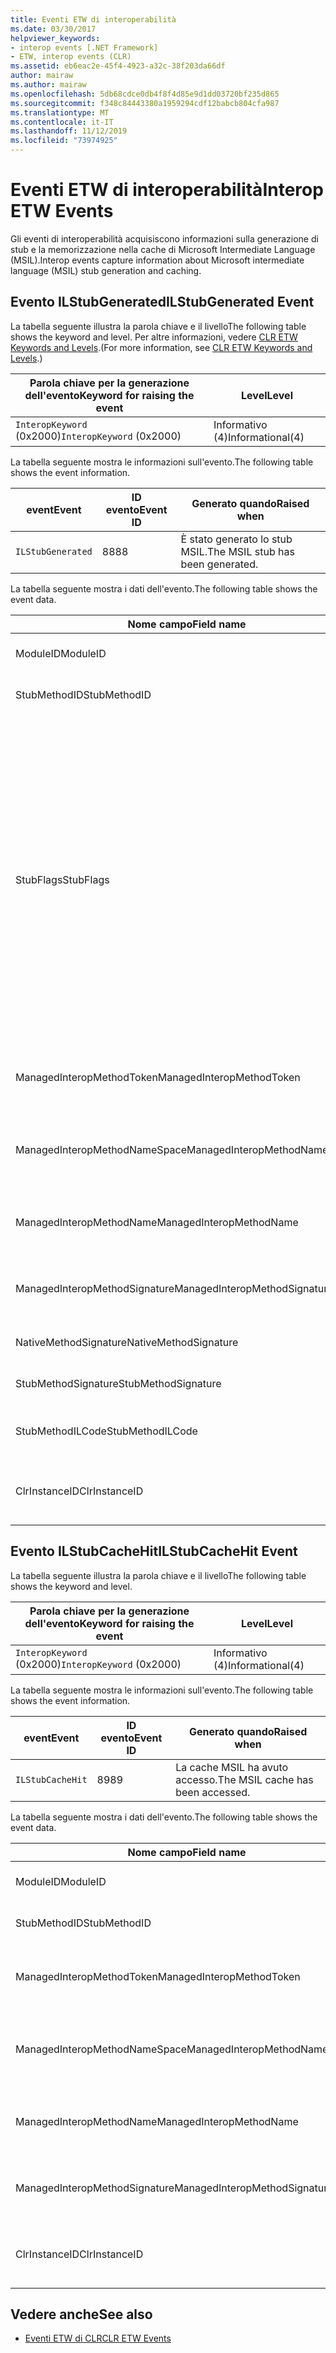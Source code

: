 ```yaml
---
title: Eventi ETW di interoperabilità
ms.date: 03/30/2017
helpviewer_keywords:
- interop events [.NET Framework]
- ETW, interop events (CLR)
ms.assetid: eb6eac2e-45f4-4923-a32c-38f203da66df
author: mairaw
ms.author: mairaw
ms.openlocfilehash: 5db68cdce0db4f8f4d85e9d1dd03720bf235d865
ms.sourcegitcommit: f348c84443380a1959294cdf12babcb804cfa987
ms.translationtype: MT
ms.contentlocale: it-IT
ms.lasthandoff: 11/12/2019
ms.locfileid: "73974925"
---
```

# <a name="interop-etw-events"></a><span data-ttu-id="19dd1-102">Eventi ETW di interoperabilità</span><span class="sxs-lookup"><span data-stu-id="19dd1-102">Interop ETW Events</span></span>
<span data-ttu-id="19dd1-103">Gli eventi di interoperabilità acquisiscono informazioni sulla generazione di stub e la memorizzazione nella cache di Microsoft Intermediate Language (MSIL).</span><span class="sxs-lookup"><span data-stu-id="19dd1-103">Interop events capture information about Microsoft intermediate language (MSIL) stub generation and caching.</span></span>  

## <a name="ilstubgenerated-event"></a><span data-ttu-id="19dd1-104">Evento ILStubGenerated</span><span class="sxs-lookup"><span data-stu-id="19dd1-104">ILStubGenerated Event</span></span>

<span data-ttu-id="19dd1-105">La tabella seguente illustra la parola chiave e il livello</span><span class="sxs-lookup"><span data-stu-id="19dd1-105">The following table shows the keyword and level.</span></span> <span data-ttu-id="19dd1-106">Per altre informazioni, vedere [CLR ETW Keywords and Levels](clr-etw-keywords-and-levels.md).</span><span class="sxs-lookup"><span data-stu-id="19dd1-106">(For more information, see [CLR ETW Keywords and Levels](clr-etw-keywords-and-levels.md).)</span></span>  
  
|<span data-ttu-id="19dd1-107">Parola chiave per la generazione dell'evento</span><span class="sxs-lookup"><span data-stu-id="19dd1-107">Keyword for raising the event</span></span>|<span data-ttu-id="19dd1-108">Level</span><span class="sxs-lookup"><span data-stu-id="19dd1-108">Level</span></span>|  
|-----------------------------------|-----------|  
|<span data-ttu-id="19dd1-109">`InteropKeyword` (0x2000)</span><span class="sxs-lookup"><span data-stu-id="19dd1-109">`InteropKeyword` (0x2000)</span></span>|<span data-ttu-id="19dd1-110">Informativo (4)</span><span class="sxs-lookup"><span data-stu-id="19dd1-110">Informational(4)</span></span>|  
  
 <span data-ttu-id="19dd1-111">La tabella seguente mostra le informazioni sull'evento.</span><span class="sxs-lookup"><span data-stu-id="19dd1-111">The following table shows the event information.</span></span>  
  
|<span data-ttu-id="19dd1-112">event</span><span class="sxs-lookup"><span data-stu-id="19dd1-112">Event</span></span>|<span data-ttu-id="19dd1-113">ID evento</span><span class="sxs-lookup"><span data-stu-id="19dd1-113">Event ID</span></span>|<span data-ttu-id="19dd1-114">Generato quando</span><span class="sxs-lookup"><span data-stu-id="19dd1-114">Raised when</span></span>|  
|-----------|--------------|-----------------|  
|`ILStubGenerated`|<span data-ttu-id="19dd1-115">88</span><span class="sxs-lookup"><span data-stu-id="19dd1-115">88</span></span>|<span data-ttu-id="19dd1-116">È stato generato lo stub MSIL.</span><span class="sxs-lookup"><span data-stu-id="19dd1-116">The MSIL stub has been generated.</span></span>|  
  
 <span data-ttu-id="19dd1-117">La tabella seguente mostra i dati dell'evento.</span><span class="sxs-lookup"><span data-stu-id="19dd1-117">The following table shows the event data.</span></span>  
  
|<span data-ttu-id="19dd1-118">Nome campo</span><span class="sxs-lookup"><span data-stu-id="19dd1-118">Field name</span></span>|<span data-ttu-id="19dd1-119">Tipo di dati</span><span class="sxs-lookup"><span data-stu-id="19dd1-119">Data type</span></span>|<span data-ttu-id="19dd1-120">Descrizione</span><span class="sxs-lookup"><span data-stu-id="19dd1-120">Description</span></span>|  
|----------------|---------------|-----------------|  
|<span data-ttu-id="19dd1-121">ModuleID</span><span class="sxs-lookup"><span data-stu-id="19dd1-121">ModuleID</span></span>|<span data-ttu-id="19dd1-122">win:UInt16</span><span class="sxs-lookup"><span data-stu-id="19dd1-122">win:UInt16</span></span>|<span data-ttu-id="19dd1-123">L’identificatore del modulo.</span><span class="sxs-lookup"><span data-stu-id="19dd1-123">The module identifier.</span></span>|  
|<span data-ttu-id="19dd1-124">StubMethodID</span><span class="sxs-lookup"><span data-stu-id="19dd1-124">StubMethodID</span></span>|<span data-ttu-id="19dd1-125">win:UInt64</span><span class="sxs-lookup"><span data-stu-id="19dd1-125">win:UInt64</span></span>|<span data-ttu-id="19dd1-126">L’identificatore del metodo stub.</span><span class="sxs-lookup"><span data-stu-id="19dd1-126">The stub method identifier.</span></span>|  
|<span data-ttu-id="19dd1-127">StubFlags</span><span class="sxs-lookup"><span data-stu-id="19dd1-127">StubFlags</span></span>|<span data-ttu-id="19dd1-128">win:UInt64</span><span class="sxs-lookup"><span data-stu-id="19dd1-128">win:UInt64</span></span>|<span data-ttu-id="19dd1-129">Flag per lo stub:</span><span class="sxs-lookup"><span data-stu-id="19dd1-129">The flags for the stub:</span></span><br /><br /> <span data-ttu-id="19dd1-130">0x1 - Interoperabilità inversa.</span><span class="sxs-lookup"><span data-stu-id="19dd1-130">0x1 - Reverse interop.</span></span><br /><br /> <span data-ttu-id="19dd1-131">0x2 - interoperabilità COM.</span><span class="sxs-lookup"><span data-stu-id="19dd1-131">0x2 - COM interop.</span></span><br /><br /> <span data-ttu-id="19dd1-132">0x4 - stub generato da NGen.exe.</span><span class="sxs-lookup"><span data-stu-id="19dd1-132">0x4 - Stub generated by NGen.exe.</span></span><br /><br /> <span data-ttu-id="19dd1-133">0x8 - Delegato.</span><span class="sxs-lookup"><span data-stu-id="19dd1-133">0x8 - Delegate.</span></span><br /><br /> <span data-ttu-id="19dd1-134">0x10-argomento della variabile.</span><span class="sxs-lookup"><span data-stu-id="19dd1-134">0x10 - Variable argument.</span></span><br /><br /> <span data-ttu-id="19dd1-135">0x20 - Computer chiamato non gestito.</span><span class="sxs-lookup"><span data-stu-id="19dd1-135">0x20 - Unmanaged callee.</span></span>|  
|<span data-ttu-id="19dd1-136">ManagedInteropMethodToken</span><span class="sxs-lookup"><span data-stu-id="19dd1-136">ManagedInteropMethodToken</span></span>|<span data-ttu-id="19dd1-137">win:UInt32</span><span class="sxs-lookup"><span data-stu-id="19dd1-137">win:UInt32</span></span>|<span data-ttu-id="19dd1-138">Il token per il metodo di interoperabilità gestito.</span><span class="sxs-lookup"><span data-stu-id="19dd1-138">The token for the managed interop method.</span></span>|  
|<span data-ttu-id="19dd1-139">ManagedInteropMethodNameSpace</span><span class="sxs-lookup"><span data-stu-id="19dd1-139">ManagedInteropMethodNameSpace</span></span>|<span data-ttu-id="19dd1-140">win:UnicodeString</span><span class="sxs-lookup"><span data-stu-id="19dd1-140">win:UnicodeString</span></span>|<span data-ttu-id="19dd1-141">Lo spazio dei nomi per il metodo di interoperabilità gestito.</span><span class="sxs-lookup"><span data-stu-id="19dd1-141">The namespace of the managed interop method.</span></span>|  
|<span data-ttu-id="19dd1-142">ManagedInteropMethodName</span><span class="sxs-lookup"><span data-stu-id="19dd1-142">ManagedInteropMethodName</span></span>|<span data-ttu-id="19dd1-143">win:UnicodeString</span><span class="sxs-lookup"><span data-stu-id="19dd1-143">win:UnicodeString</span></span>|<span data-ttu-id="19dd1-144">Il nome per il metodo di interoperabilità gestito.</span><span class="sxs-lookup"><span data-stu-id="19dd1-144">The name of the managed interop method.</span></span>|  
|<span data-ttu-id="19dd1-145">ManagedInteropMethodSignature</span><span class="sxs-lookup"><span data-stu-id="19dd1-145">ManagedInteropMethodSignature</span></span>|<span data-ttu-id="19dd1-146">win:UnicodeString</span><span class="sxs-lookup"><span data-stu-id="19dd1-146">win:UnicodeString</span></span>|<span data-ttu-id="19dd1-147">La firma per il metodo di interoperabilità gestito.</span><span class="sxs-lookup"><span data-stu-id="19dd1-147">The signature of the managed interop method.</span></span>|  
|<span data-ttu-id="19dd1-148">NativeMethodSignature</span><span class="sxs-lookup"><span data-stu-id="19dd1-148">NativeMethodSignature</span></span>|<span data-ttu-id="19dd1-149">win:UnicodeString</span><span class="sxs-lookup"><span data-stu-id="19dd1-149">win:UnicodeString</span></span>|<span data-ttu-id="19dd1-150">La firma del metodo nativo.</span><span class="sxs-lookup"><span data-stu-id="19dd1-150">The native method signature.</span></span>|  
|<span data-ttu-id="19dd1-151">StubMethodSignature</span><span class="sxs-lookup"><span data-stu-id="19dd1-151">StubMethodSignature</span></span>|<span data-ttu-id="19dd1-152">win:UnicodeString</span><span class="sxs-lookup"><span data-stu-id="19dd1-152">win:UnicodeString</span></span>|<span data-ttu-id="19dd1-153">La firma del metodo stub.</span><span class="sxs-lookup"><span data-stu-id="19dd1-153">The stub method signature.</span></span>|  
|<span data-ttu-id="19dd1-154">StubMethodILCode</span><span class="sxs-lookup"><span data-stu-id="19dd1-154">StubMethodILCode</span></span>|<span data-ttu-id="19dd1-155">win:UnicodeString</span><span class="sxs-lookup"><span data-stu-id="19dd1-155">win:UnicodeString</span></span>|<span data-ttu-id="19dd1-156">Il codice MSIL per il metodo stub.</span><span class="sxs-lookup"><span data-stu-id="19dd1-156">The MSIL code for the stub method.</span></span>|  
|<span data-ttu-id="19dd1-157">ClrInstanceID</span><span class="sxs-lookup"><span data-stu-id="19dd1-157">ClrInstanceID</span></span>|<span data-ttu-id="19dd1-158">win:UInt16</span><span class="sxs-lookup"><span data-stu-id="19dd1-158">win:UInt16</span></span>|<span data-ttu-id="19dd1-159">ID univoco per l'istanza di CLR o CoreCLR.</span><span class="sxs-lookup"><span data-stu-id="19dd1-159">Unique ID for the instance of CLR or CoreCLR.</span></span>|  
  
## <a name="ilstubcachehit-event"></a><span data-ttu-id="19dd1-160">Evento ILStubCacheHit</span><span class="sxs-lookup"><span data-stu-id="19dd1-160">ILStubCacheHit Event</span></span>  

<span data-ttu-id="19dd1-161">La tabella seguente illustra la parola chiave e il livello</span><span class="sxs-lookup"><span data-stu-id="19dd1-161">The following table shows the keyword and level.</span></span>  
  
|<span data-ttu-id="19dd1-162">Parola chiave per la generazione dell'evento</span><span class="sxs-lookup"><span data-stu-id="19dd1-162">Keyword for raising the event</span></span>|<span data-ttu-id="19dd1-163">Level</span><span class="sxs-lookup"><span data-stu-id="19dd1-163">Level</span></span>|  
|-----------------------------------|-----------|  
|<span data-ttu-id="19dd1-164">`InteropKeyword` (0x2000)</span><span class="sxs-lookup"><span data-stu-id="19dd1-164">`InteropKeyword` (0x2000)</span></span>|<span data-ttu-id="19dd1-165">Informativo (4)</span><span class="sxs-lookup"><span data-stu-id="19dd1-165">Informational(4)</span></span>|  
  
 <span data-ttu-id="19dd1-166">La tabella seguente mostra le informazioni sull'evento.</span><span class="sxs-lookup"><span data-stu-id="19dd1-166">The following table shows the event information.</span></span>  
  
|<span data-ttu-id="19dd1-167">event</span><span class="sxs-lookup"><span data-stu-id="19dd1-167">Event</span></span>|<span data-ttu-id="19dd1-168">ID evento</span><span class="sxs-lookup"><span data-stu-id="19dd1-168">Event ID</span></span>|<span data-ttu-id="19dd1-169">Generato quando</span><span class="sxs-lookup"><span data-stu-id="19dd1-169">Raised when</span></span>|  
|-----------|--------------|-----------------|  
|`ILStubCacheHit`|<span data-ttu-id="19dd1-170">89</span><span class="sxs-lookup"><span data-stu-id="19dd1-170">89</span></span>|<span data-ttu-id="19dd1-171">La cache MSIL ha avuto accesso.</span><span class="sxs-lookup"><span data-stu-id="19dd1-171">The MSIL cache has been accessed.</span></span>|  
  
 <span data-ttu-id="19dd1-172">La tabella seguente mostra i dati dell'evento.</span><span class="sxs-lookup"><span data-stu-id="19dd1-172">The following table shows the event data.</span></span>  
  
|<span data-ttu-id="19dd1-173">Nome campo</span><span class="sxs-lookup"><span data-stu-id="19dd1-173">Field name</span></span>|<span data-ttu-id="19dd1-174">Tipo di dati</span><span class="sxs-lookup"><span data-stu-id="19dd1-174">Data type</span></span>|<span data-ttu-id="19dd1-175">Descrizione</span><span class="sxs-lookup"><span data-stu-id="19dd1-175">Description</span></span>|  
|----------------|---------------|-----------------|  
|<span data-ttu-id="19dd1-176">ModuleID</span><span class="sxs-lookup"><span data-stu-id="19dd1-176">ModuleID</span></span>|<span data-ttu-id="19dd1-177">win:UInt16</span><span class="sxs-lookup"><span data-stu-id="19dd1-177">win:UInt16</span></span>|<span data-ttu-id="19dd1-178">L’identificatore del modulo.</span><span class="sxs-lookup"><span data-stu-id="19dd1-178">The module identifier.</span></span>|  
|<span data-ttu-id="19dd1-179">StubMethodID</span><span class="sxs-lookup"><span data-stu-id="19dd1-179">StubMethodID</span></span>|<span data-ttu-id="19dd1-180">win:UInt64</span><span class="sxs-lookup"><span data-stu-id="19dd1-180">win:UInt64</span></span>|<span data-ttu-id="19dd1-181">L’identificatore del metodo stub.</span><span class="sxs-lookup"><span data-stu-id="19dd1-181">The stub method identifier.</span></span>|  
|<span data-ttu-id="19dd1-182">ManagedInteropMethodToken</span><span class="sxs-lookup"><span data-stu-id="19dd1-182">ManagedInteropMethodToken</span></span>|<span data-ttu-id="19dd1-183">win:UInt32</span><span class="sxs-lookup"><span data-stu-id="19dd1-183">win:UInt32</span></span>|<span data-ttu-id="19dd1-184">Il token per il metodo di interoperabilità gestito.</span><span class="sxs-lookup"><span data-stu-id="19dd1-184">The token for the managed interop method.</span></span>|  
|<span data-ttu-id="19dd1-185">ManagedInteropMethodNameSpace</span><span class="sxs-lookup"><span data-stu-id="19dd1-185">ManagedInteropMethodNameSpace</span></span>|<span data-ttu-id="19dd1-186">win:UnicodeString</span><span class="sxs-lookup"><span data-stu-id="19dd1-186">win:UnicodeString</span></span>|<span data-ttu-id="19dd1-187">Lo spazio dei nomi per il metodo di interoperabilità gestito.</span><span class="sxs-lookup"><span data-stu-id="19dd1-187">The namespace of the managed interop method.</span></span>|  
|<span data-ttu-id="19dd1-188">ManagedInteropMethodName</span><span class="sxs-lookup"><span data-stu-id="19dd1-188">ManagedInteropMethodName</span></span>|<span data-ttu-id="19dd1-189">win:UnicodeString</span><span class="sxs-lookup"><span data-stu-id="19dd1-189">win:UnicodeString</span></span>|<span data-ttu-id="19dd1-190">Il nome per il metodo di interoperabilità gestito.</span><span class="sxs-lookup"><span data-stu-id="19dd1-190">The name of the managed interop method.</span></span>|  
|<span data-ttu-id="19dd1-191">ManagedInteropMethodSignature</span><span class="sxs-lookup"><span data-stu-id="19dd1-191">ManagedInteropMethodSignature</span></span>|<span data-ttu-id="19dd1-192">win:UnicodeString</span><span class="sxs-lookup"><span data-stu-id="19dd1-192">win:UnicodeString</span></span>|<span data-ttu-id="19dd1-193">La firma per il metodo di interoperabilità gestito.</span><span class="sxs-lookup"><span data-stu-id="19dd1-193">The signature of the managed interop method.</span></span>|  
|<span data-ttu-id="19dd1-194">ClrInstanceID</span><span class="sxs-lookup"><span data-stu-id="19dd1-194">ClrInstanceID</span></span>|<span data-ttu-id="19dd1-195">win:UInt16</span><span class="sxs-lookup"><span data-stu-id="19dd1-195">win:UInt16</span></span>|<span data-ttu-id="19dd1-196">ID univoco per l'istanza di CLR o CoreCLR.</span><span class="sxs-lookup"><span data-stu-id="19dd1-196">Unique ID for the instance of CLR or CoreCLR.</span></span>|  
  
## <a name="see-also"></a><span data-ttu-id="19dd1-197">Vedere anche</span><span class="sxs-lookup"><span data-stu-id="19dd1-197">See also</span></span>

- [<span data-ttu-id="19dd1-198">Eventi ETW di CLR</span><span class="sxs-lookup"><span data-stu-id="19dd1-198">CLR ETW Events</span></span>](clr-etw-events.md)
